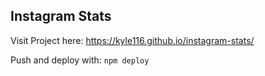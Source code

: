 ## Instagram Stats

Visit Project here:
https://kyle116.github.io/instagram-stats/

Push and deploy with:
`npm deploy`
